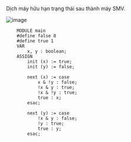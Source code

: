 ﻿Dịch máy hữu hạn trạng thái sau thành máy SMV.

![image](https://user-images.githubusercontent.com/48431650/96659260-b7738c00-1370-11eb-8572-5036a397f9c6.png)

        MODULE main
        #define false 0
        #define true 1
        VAR
        	x, y : boolean;
        ASSIGN
        	init (x) := true;
        	init (y) := false;

        	next (x) := case
        		x & !y : false;
        		!x & y : true;
        		!x & !y : true;
        		true : x;
        	esac;

        	next (y) := case
        		!x & y : false;
        		!y : true;
         		true : y;
        	esac;